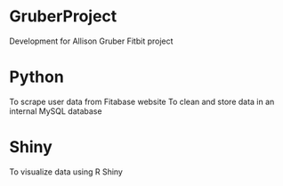 # GruberProject
Development for Allison Gruber Fitbit project
# Python
To scrape user data from Fitabase website
To clean and store data in an internal MySQL database
# Shiny
To visualize data using R Shiny
